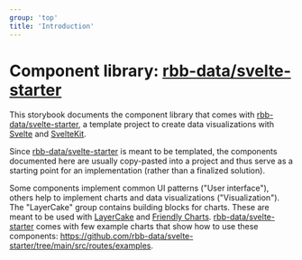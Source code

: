 ```yaml
---
group: 'top'
title: 'Introduction'
---
```


# Component library: [rbb-data/svelte-starter](https://github.com/rbb-data/svelte-starter)

This storybook documents the component library that comes with [rbb-data/svelte-starter](https://github.com/rbb-data/svelte-starter), a template project to create data visualizations with [Svelte](https://svelte.dev/) and [SvelteKit](https://kit.svelte.dev/).

Since [rbb-data/svelte-starter](https://github.com/rbb-data/svelte-starter) is meant to be templated, the components documented here are usually copy-pasted into a project and thus serve as a starting point for an implementation (rather than a finalized solution).

Some components implement common UI patterns ("User interface"), others help to implement charts and data visualizations ("Visualization"). The "LayerCake" group contains building blocks for charts. These are meant to be used with [LayerCake](https://layercake.graphics/) and [Friendly Charts](https://github.com/sophiamersmann/friendly-charts). [rbb-data/svelte-starter](https://github.com/rbb-data/svelte-starter) comes with few example charts that show how to use these components: https://github.com/rbb-data/svelte-starter/tree/main/src/routes/examples.
